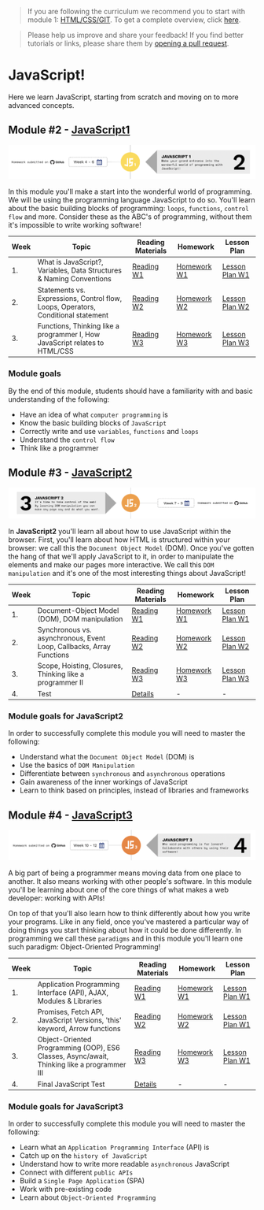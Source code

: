 > If you are following the curriculum we recommend you to start with module 1: [HTML/CSS/GIT](https://github.com/SocialHackersCodeSchool/HTML-CSS). To get a complete overview, click [here](https://github.com/SocialHackersCodeSchool/curriculum).

> Please help us improve and share your feedback! If you find better tutorials
> or links, please share them by [opening a pull request](https://github.com/SocialHackersCodeSchool/JavaScript/pulls).

# JavaScript!
Here we learn JavaScript, starting from scratch and moving on to more advanced concepts.  

## Module #2 - [JavaScript1](https://github.com/SocialHackersCodeSchool/JavaScript1/)

![JavaScript1](./assets/javascript1.png)

In this module you'll make a start into the wonderful world of programming. We will be using the programming language JavaScript to do so. You'll learn about the basic building blocks of programming: `loops`, `functions`, `control flow` and more. Consider these as the ABC's of programming, without them it's impossible to write working software!

| Week | Topic                                                                             | Reading Materials                                                                       | Homework                                                                                 | Lesson Plan                                                                                     |
| ---- | --------------------------------------------------------------------------------- | --------------------------------------------------------------------------------------- | ---------------------------------------------------------------------------------------- | ----------------------------------------------------------------------------------------------- |
| 1.   | What is JavaScript?, Variables, Data Structures & Naming Conventions              | [Reading W1](https://github.com/SocialHackersCodeSchool/JavaScript1/tree/master/Week1/README.md) | [Homework W1](https://github.com/SocialHackersCodeSchool/JavaScript1/tree/master/Week1/MAKEME.md) | [Lesson Plan W1](https://github.com/SocialHackersCodeSchool/JavaScript1/tree/master/Week1/LESSONPLAN.md) |
| 2.   | Statements vs. Expressions, Control flow, Loops, Operators, Conditional statement | [Reading W2](https://github.com/SocialHackersCodeSchool/JavaScript1/tree/master/Week2/README.md) | [Homework W2](https://github.com/SocialHackersCodeSchool/JavaScript1/tree/master/Week2/MAKEME.md) | [Lesson Plan W2](https://github.com/SocialHackersCodeSchool/JavaScript1/tree/master/Week2/LESSONPLAN.md) |
| 3.   | Functions, Thinking like a programmer I, How JavaScript relates to HTML/CSS       | [Reading W3](https://github.com/SocialHackersCodeSchool/JavaScript1/tree/master/Week3/README.md) | [Homework W3](https://github.com/SocialHackersCodeSchool/JavaScript1/tree/master/Week3/MAKEME.md) | [Lesson Plan W3](https://github.com/SocialHackersCodeSchool/JavaScript1/tree/master/Week3/LESSONPLAN.md) |

### **Module goals**

By the end of this module, students should have a familiarity with and basic understanding of the following:

- Have an idea of what `computer programming` is
- Know the basic building blocks of `JavaScript`
- Correctly write and use `variables`, `functions` and `loops`
- Understand the `control flow`
- Think like a programmer

## Module #3 - [JavaScript2](https://github.com/SocialHackersCodeSchool/JavaScript2)

![JavaScript2](./assets/javascript2.png)

In **JavaScript2** you'll learn all about how to use JavaScript within the browser. First, you'll learn about how HTML is structured within your browser: we call this the `Document Object Model` (DOM). Once you've gotten the hang of that we'll apply JavaScript to it, in order to manipulate the elements and make our pages more interactive. We call this `DOM manipulation` and it's one of the most interesting things about JavaScript!

| Week | Topic                                                                | Reading Materials                                                                       | Homework                                                                                 | Lesson Plan                                                                                     |
| ---- | -------------------------------------------------------------------- | --------------------------------------------------------------------------------------- | ---------------------------------------------------------------------------------------- | ----------------------------------------------------------------------------------------------- |
| 1.   | Document-Object Model (DOM), DOM manipulation                        | [Reading W1](https://github.com/SocialHackersCodeSchool/JavaScript2/tree/master/Week1/README.md) | [Homework W1](https://github.com/SocialHackersCodeSchool/JavaScript2/tree/master/Week1/MAKEME.md) | [Lesson Plan W1](https://github.com/SocialHackersCodeSchool/JavaScript2/tree/master/Week1/LESSONPLAN.md) |
| 2.   | Synchronous vs. asynchronous, Event Loop, Callbacks, Array Functions | [Reading W2](https://github.com/SocialHackersCodeSchool/JavaScript2/tree/master/Week2/README.md) | [Homework W2](https://github.com/SocialHackersCodeSchool/JavaScript2/tree/master/Week2/MAKEME.md) | [Lesson Plan W2](https://github.com/SocialHackersCodeSchool/JavaScript2/tree/master/Week1/LESSONPLAN.md) |
| 3.   | Scope, Hoisting, Closures, Thinking like a programmer II             | [Reading W3](https://github.com/SocialHackersCodeSchool/JavaScript2/tree/master/Week3/README.md) | [Homework W3](https://github.com/SocialHackersCodeSchool/JavaScript2/tree/master/Week3/MAKEME.md) | [Lesson Plan W3](https://github.com/SocialHackersCodeSchool/JavaScript1/tree/master/Week1/LESSONPLAN.md) |
| 4.   | Test                                                                 | [Details](https://github.com/SocialHackersCodeSchool/JavaScript2/tree/master/test/README.md)     | -                                                                                        | -                                                                                               |

### **Module goals for JavaScript2**

In order to successfully complete this module you will need to master the following:

- Understand what the `Document Object Model` (DOM) is
- Use the basics of `DOM Manipulation`
- Differentiate between `synchronous` and `asynchronous` operations
- Gain awareness of the inner workings of JavaScript
- Learn to think based on principles, instead of libraries and frameworks

## Module #4 - [JavaScript3](https://github.com/SocialHackersCodeSchool/JavaScript3)

![JavaScript3](./assets/javascript3.png)

A big part of being a programmer means moving data from one place to another. It also means working with other people's software. In this module you'll be learning about one of the core things of what makes a web developer: working with APIs!

On top of that you'll also learn how to think differently about how you write your programs. Like in any field, once you've mastered a particular way of doing things you start thinking about how it could be done differently. In programming we call these `paradigms` and in this module you'll learn one such paradigm: Object-Oriented Programming!

| Week | Topic                                                                                       | Reading Materials                                                                       | Homework                                                                                 | Lesson Plan                                                                                     |
| ---- | ------------------------------------------------------------------------------------------- | --------------------------------------------------------------------------------------- | ---------------------------------------------------------------------------------------- | ----------------------------------------------------------------------------------------------- |
| 1.   | Application Programming Interface (API), AJAX, Modules & Libraries                          | [Reading W1](https://github.com/SocialHackersCodeSchool/JavaScript3/tree/master/Week1/README.md) | [Homework W1](https://github.com/SocialHackersCodeSchool/JavaScript3/tree/master/Week1/MAKEME.md) | [Lesson Plan W1](https://github.com/SocialHackersCodeSchool/JavaScript3/tree/master/Week1/LESSONPLAN.md) |
| 2.   | Promises, Fetch API, JavaScript Versions, 'this' keyword, Arrow functions                   | [Reading W2](https://github.com/SocialHackersCodeSchool/JavaScript3/tree/master/Week2/README.md) | [Homework W2](https://github.com/SocialHackersCodeSchool/JavaScript3/tree/master/Week2/MAKEME.md) | [Lesson Plan W1](https://github.com/SocialHackersCodeSchool/JavaScript3/tree/master/Week1/LESSONPLAN.md) |
| 3.   | Object-Oriented Programming (OOP), ES6 Classes, Async/await, Thinking like a programmer III | [Reading W3](https://github.com/SocialHackersCodeSchool/JavaScript3/tree/master/Week3/README.md) | [Homework W3](https://github.com/SocialHackersCodeSchool/JavaScript3/tree/master/Week3/MAKEME.md) | [Lesson Plan W1](https://github.com/SocialHackersCodeSchool/JavaScript3/tree/master/Week1/LESSONPLAN.md) |
| 4.   | Final JavaScript Test                                                                       | [Details](https://github.com/SocialHackersCodeSchool/JavaScript3/tree/master/test.md)            | -                                                                                        | -                                                                                               |

### **Module goals for JavaScript3**

In order to successfully complete this module you will need to master the following:

- Learn what an `Application Programming Interface` (API) is
- Catch up on the `history of JavaScript`
- Understand how to write more readable `asynchronous` JavaScript
- Connect with different `public APIs`
- Build a `Single Page Application` (SPA)
- Work with pre-existing code
- Learn about `Object-Oriented Programming`
